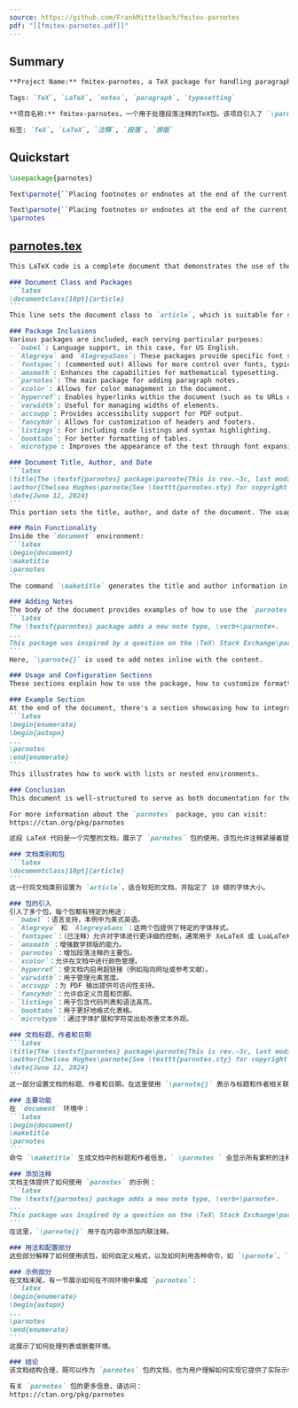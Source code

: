 ```yaml
---
source: https://github.com/FrankMittelbach/fmitex-parnotes
pdf: "[[fmitex-parnotes.pdf]]"
---
```


## Summary

```md
**Project Name:** fmitex-parnotes, a TeX package for handling paragraph notes. This project introduces the `\parnote` command, allowing users to create a new type of note that appears as regular running paragraphs. It provides flexible placement options for these notes, contributing to improved document formatting. This package is particularly useful for users who need to integrate annotations seamlessly into their TeX documents, enhancing the readability and organization of content.

Tags: `TeX`, `LaTeX`, `notes`, `paragraph`, `typesetting`
```

```md
**项目名称:** fmitex-parnotes，一个用于处理段落注释的TeX包。该项目引入了 `\parnote` 命令，允许用户创建一种新的注释类型，这种注释以常规段落的形式出现。它提供了灵活的放置选项，有助于改善文档格式。这个包对于需要将注释无缝集成到TeX文档中的用户特别有用，增强了内容的可读性和组织性。

标签: `TeX`, `LaTeX`, `注释`, `段落`, `排版`
```

## Quickstart

```tex
\usepackage{parnotes}
```

```tex
Text\parnote{``Placing footnotes or endnotes at the end of the current paragraph''} \\

Text\parnote{``Placing footnotes or endnotes at the end of the current paragraph''}
\parnotes
```

## [parnotes.tex](https://github.com/FrankMittelbach/fmitex-parnotes/blob/main/parnotes.tex)

````md
This LaTeX code is a complete document that demonstrates the use of the `parnotes` package, which allows notes to appear immediately after the paragraph in which they are mentioned, rather than at the bottom of the page or the end of a section, thus making the text flow more natural. Let's break down the key components and their functionality step by step:

### Document Class and Packages
```latex
\documentclass[10pt]{article}
```
This line sets the document class to `article`, which is suitable for shorter documents, and specifies a font size of 10 points.

### Package Inclusions
Various packages are included, each serving particular purposes:
- `babel`: Language support, in this case, for US English.
- `Alegreya` and `AlegreyaSans`: These packages provide specific font styles.
- `fontspec`: (commented out) Allows for more control over fonts, typically in XeLaTeX or LuaLaTeX.
- `amsmath`: Enhances the capabilities for mathematical typesetting.
- `parnotes`: The main package for adding paragraph notes.
- `xcolor`: Allows for color management in the document.
- `hyperref`: Enables hyperlinks within the document (such as to URLs or references).
- `varwidth`: Useful for managing widths of elements.
- `accsupp`: Provides accessibility support for PDF output.
- `fancyhdr`: Allows for customization of headers and footers.
- `listings`: For including code listings and syntax highlighting.
- `booktabs`: For better formatting of tables.
- `microtype`: Improves the appearance of the text through font expansion and character protrusion.

### Document Title, Author, and Date
```latex
\title{The \textsf{parnotes} package\parnote{This is rev.~3c, last modified 2024/06/12.}}
\author{Chelsea Hughes\parnote{See \texttt{parnotes.sty} for copyright details. The package has currently no maintainer.}}
\date{June 12, 2024}
```
This portion sets the title, author, and date of the document. The usage of `\parnote{}` here would mean that there are notes linked to the title and author.

### Main Functionality
Inside the `document` environment:
```latex
\begin{document}
\maketitle
\parnotes
```
The command `\maketitle` generates the title and author information in the document, and `\parnotes` will display any accumulated notes.

### Adding Notes
The body of the document provides examples of how to use the `parnotes`:
```latex
The \textsf{parnotes} package adds a new note type, \verb+\parnote+.
...
This package was inspired by a question on the \TeX\ Stack Exchange\parnote{``Placing footnotes or endnotes at the end of the current paragraph'' at \url{http://tex.stackexchange.com/questions/34746}}.
```
Here, `\parnote{}` is used to add notes inline with the content. 

### Usage and Configuration Sections
These sections explain how to use the package, how to customize formatting, and how to utilize various commands like `\parnote`, `\parnotes`, and formatting options. There are also examples of how to customize the appearance of the parnotes through various options.

### Example Section
At the end of the document, there's a section showcasing how to integrate `parnotes` within different environments:
```latex
\begin{enumerate}
\begin{autopn}
...
\parnotes
\end{enumerate}
```
This illustrates how to work with lists or nested environments.

### Conclusion 
This document is well-structured to serve as both documentation for the `parnotes` package and as a practical example for users to understand how to implement it. 

For more information about the `parnotes` package, you can visit:
https://ctan.org/pkg/parnotes
````

````md
这段 LaTeX 代码是一个完整的文档，展示了 `parnotes` 包的使用，该包允许注释紧接着提及的段落后面出现，而不是在页面底部或章节末尾，从而使得文本流更加自然。让我们逐步解析关键组件及其功能：

### 文档类别和包
```latex
\documentclass[10pt]{article}
```
这一行将文档类别设置为 `article`，适合较短的文档，并指定了 10 磅的字体大小。

### 包的引入
引入了多个包，每个包都有特定的用途：
- `babel`：语言支持，本例中为美式英语。
- `Alegreya` 和 `AlegreyaSans`：这两个包提供了特定的字体样式。
- `fontspec`：（已注释）允许对字体进行更详细的控制，通常用于 XeLaTeX 或 LuaLaTeX。
- `amsmath`：增强数学排版的能力。
- `parnotes`：增加段落注释的主要包。
- `xcolor`：允许在文档中进行颜色管理。
- `hyperref`：使文档内启用超链接（例如指向网址或参考文献）。
- `varwidth`：用于管理元素宽度。
- `accsupp`：为 PDF 输出提供可访问性支持。
- `fancyhdr`：允许自定义页眉和页脚。
- `listings`：用于包含代码列表和语法高亮。
- `booktabs`：用于更好地格式化表格。
- `microtype`：通过字体扩展和字符突出处改善文本外观。

### 文档标题、作者和日期
```latex
\title{The \textsf{parnotes} package\parnote{This is rev.~3c, last modified 2024/06/12.}}
\author{Chelsea Hughes\parnote{See \texttt{parnotes.sty} for copyright details. The package has currently no maintainer.}}
\date{June 12, 2024}
```
这一部分设置文档的标题、作者和日期。在这里使用 `\parnote{}` 表示与标题和作者相关联的注释。

### 主要功能
在 `document` 环境中：
```latex
\begin{document}
\maketitle
\parnotes
```
命令 `\maketitle` 生成文档中的标题和作者信息，` \parnotes ` 会显示所有累积的注释。

### 添加注释
文档主体提供了如何使用 `parnotes` 的示例：
```latex
The \textsf{parnotes} package adds a new note type, \verb+\parnote+.
...
This package was inspired by a question on the \TeX\ Stack Exchange\parnote{``Placing footnotes or endnotes at the end of the current paragraph'' at \url{http://tex.stackexchange.com/questions/34746}}.
```
在这里，`\parnote{}` 用于在内容中添加内联注释。

### 用法和配置部分
这些部分解释了如何使用该包，如何自定义格式，以及如何利用各种命令，如 `\parnote`、`\parnotes` 和格式选项。还展示了如何通过各种选项自定义段落注释的外观。

### 示例部分
在文档末尾，有一节展示如何在不同环境中集成 `parnotes`：
```latex
\begin{enumerate}
\begin{autopn}
...
\parnotes
\end{enumerate}
```
这展示了如何处理列表或嵌套环境。

### 结论
该文档结构合理，既可以作为 `parnotes` 包的文档，也为用户理解如何实现它提供了实际示例。

有关 `parnotes` 包的更多信息，请访问：
https://ctan.org/pkg/parnotes
````